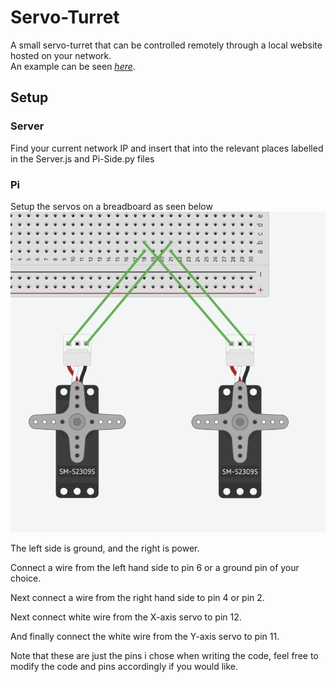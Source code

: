 # Servo-Turret
A small servo-turret that can be controlled remotely through a local website hosted on your network.  
An example can be seen *[here](https://www.reddit.com/r/raspberry_pi/comments/i4k69j/trackpad_controlled_servo_motors "yep right here")*.

## Setup
### Server
Find your current network IP and insert that into the relevant places labelled in the Server.js and Pi-Side.py files

### Pi
Setup the servos on a breadboard as seen below
![Alt Text](https://github.com/Jack92829/Servo-Turret/blob/pi-info/65118D30-80D6-44CB-8CD5-2ED76DBC9FA7.png)

<p>The left side is ground, and the right is power.</p>
<p>Connect a wire from the left hand side to pin 6 or a ground pin of your choice.</p>
<p>Next connect a wire from the right hand side to pin 4 or pin 2.</p>
<p>Next connect white wire from the X-axis servo to pin 12.</p>
<p>And finally connect the white wire from the Y-axis servo to pin 11.</p>

<p>Note that these are just the pins i chose when writing the code, feel free to modify the code and pins accordingly if you would like.</p>
